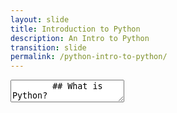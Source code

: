 ```yaml
---
layout: slide
title: Introduction to Python
description: An Intro to Python
transition: slide
permalink: /python-intro-to-python/
---
```

<section data-markdown>
    <textarea data-template>
        ## What is Python?
        * A programming language!
        * Built-in data types
        * Control flow
        * Modules
        * Loads of open-source (free!) code you can use
        
        
        <!--Does this work?-->
   </textarea>
</section>
